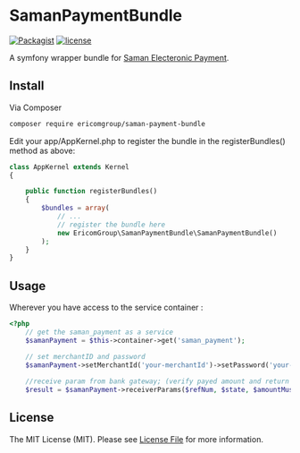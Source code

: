 SamanPaymentBundle
===================
[![Packagist](https://img.shields.io/packagist/dt/doctrine/orm.svg)](https://packagist.org/packages/ericomgroup/telegram-bot-api-bundle)
[![license](https://img.shields.io/github/license/mashape/apistatus.svg)](https://github.com/ericomgroup/TelegramBotApiBundle/blob/master/LICENSE.md)

A symfony wrapper bundle for  [Saman Electeronic Payment](http://www.sep.ir/en/).

## Install

Via Composer

``` bash
composer require ericomgroup/saman-payment-bundle
```

Edit your app/AppKernel.php to register the bundle in the registerBundles() method as above:


```php
class AppKernel extends Kernel
{

    public function registerBundles()
    {
        $bundles = array(
            // ...
            // register the bundle here
            new EricomGroup\SamanPaymentBundle\SamanPaymentBundle()
        );
    }
}
```

## Usage

Wherever you have access to the service container :
```php
<?php
    // get the saman_payment as a service
    $samanPayment = $this->container->get('saman_payment');

    // set merchantID and password
    $samanPayment->setMerchantId('your-merchantId')->setPassword('your-password');
    
    //receive param from bank gateway; (verify payed amount and return true or false)
    $result = $samanPayment->receiverParams($refNum, $state, $amountMustBePayed);
```

## License

The MIT License (MIT). Please see [License File](LICENSE.md) for more information.